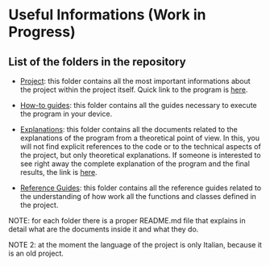 # Useful Informations (Work in Progress)

## List of the folders in the repository

- [Project](https://github.com/JustWhit3/Matrix-Class/tree/master/Project): this folder contains all the most important informations about the project within the project itself. Quick link to the program is [here](https://github.com/JustWhit3/Matrix-Class/blob/master/Project/Matrix_Class.c%2B%2B).

- [How-to guides](https://github.com/JustWhit3/Matrix-Class/tree/master/How-to%20guides): this folder contains all the guides necessary to execute the program in your device.

- [Explanations](https://github.com/JustWhit3/Matrix-Class/tree/master/Explanations): this folder contains all the documents related to the explanations of the program from a theoretical point of view. In this, you will not find explicit references to the code or to the technical aspects of the project, but only theoretical explanations. If someone is interested to see right away the complete explanation of the program and the final results, the link is [here](https://github.com/JustWhit3/Matrix-Class/blob/master/Explanations/What_my_program_does.md).

- [Reference Guides](https://github.com/JustWhit3/Matrix-Class/tree/master/Reference%20Guides): this folder contains all the reference guides related to the understanding of how work all the functions and classes defined in the project.

NOTE: for each folder there is a proper README.md file that explains in detail what are the documents inside it and what they do.

NOTE 2: at the moment the language of the project is only Italian, because it is an old project.
